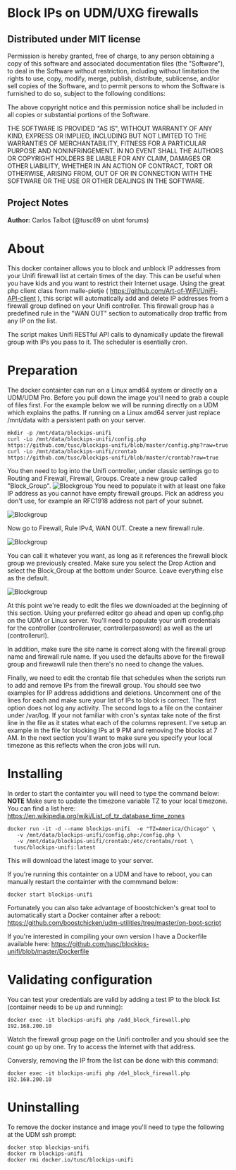 # Block IPs on UDM/UXG firewalls

## Distributed under MIT license

Permission is hereby granted, free of charge, to any person obtaining a copy of this software and associated documentation files (the "Software"), to deal in the Software without restriction, including without limitation the rights to use, copy, modify, merge, publish, distribute, sublicense, and/or sell copies of the Software, and to permit persons to whom the Software is furnished to do so, subject to the following conditions:

The above copyright notice and this permission notice shall be included in all copies or substantial portions of the Software.

THE SOFTWARE IS PROVIDED "AS IS", WITHOUT WARRANTY OF ANY KIND, EXPRESS OR IMPLIED, INCLUDING BUT NOT LIMITED TO THE WARRANTIES OF MERCHANTABILITY, FITNESS FOR A PARTICULAR PURPOSE AND NONINFRINGEMENT. IN NO EVENT SHALL THE AUTHORS OR COPYRIGHT HOLDERS BE LIABLE FOR ANY CLAIM, DAMAGES OR OTHER LIABILITY, WHETHER IN AN ACTION OF CONTRACT, TORT OR OTHERWISE, ARISING FROM, OUT OF OR IN CONNECTION WITH THE SOFTWARE OR THE USE OR OTHER DEALINGS IN THE SOFTWARE.

## Project Notes
**Author:** Carlos Talbot (@tusc69 on ubnt forums)

# About

This docker container allows you to block and unblock IP addresses from your Unifi firewall list at certain times of the day. This can be useful when you have kids and you want to restrict their Internet usage. Using the great php client class from malle-pietje ( https://github.com/Art-of-WiFi/UniFi-API-client ),
this script will automatically add and delete IP addresses from a firewall group defined on your Unifi controller. This firewall group has a predefined rule in the "WAN OUT" section to automatically
drop traffic from any IP on the list.

The script makes Unifi RESTful API calls to dynamically update the firewall group with IPs you pass to it. The scheduler is esentially cron.

# Preparation

The docker containter can run on a Linux amd64 system or directly on a UDM/UDM Pro. Before you pull down the image you'll need to grab a couple of files first. For the example
below we will be running directly on a UDM which explains the paths. If running on a Linux amd64 server just replace /mnt/data with a persistent path on your server.

```
mkdir -p /mnt/data/blockips-unifi
curl -Lo /mnt/data/blockips-unifi/config.php https://github.com/tusc/blockips-unifi/blob/master/config.php?raw=true
curl -Lo /mnt/data/blockips-unifi/crontab https://github.com/tusc/blockips-unifi/blob/master/crontab?raw=true
```
You then need to log into the Unifi controller, under classic settings go to Routing and Firewall, Firewall, Groups. Create a new group called "Block_Group". 
![Blockgroup](/images/blockgrp.png)
You need to populate it with at least one fake IP address as you cannot have empty firewall groups. Pick an address you don't use, for example an RFC1918 address not part of your subnet.

![Blockgroup](/images/blockgrp2.png)

Now go to Firewall, Rule IPv4, WAN OUT. Create a new firewall rule.

![Blockgroup](/images/firewall1.png)

 You can call it whatever you want, as long as it references the firewall block group we previously created. Make sure you select the Drop Action and select the Block_Group at the
 bottom under Source. Leave everything else as the default.
 
 ![Blockgroup](/images/firewall2.png)
 
 At this point we're ready to edit the files we downloaded at the beginning of this section. Using your preferred editor go ahead and open up config.php on the UDM or Linux server. You'll need to populate your unifi credentials for the controller (controlleruser, controllerpassword) as well as the url (controllerurl).
 
 In addition, make sure the site name is correct along with the firewall group name and firewall rule name. If you used the defaults above for the firewall group and firewawll rule then
 there's no need to change the values.
 
 Finally, we need to edit the crontab file that schedules when the scripts run to add and remove IPs from the firewall group. You should see two examples for IP address addidtions and deletions. Uncomment one of the lines for each and make sure your list of IPs to block is correct. The first option does not log any activity. The second logs to a file on the container under /var/log. If your not familiar with cron's syntax take note of the first line in the file as it states what each of the columns represent. I've setup an example in the file for blocking IPs at 9 PM and removing the blocks at 7 AM.
 In the next section you'll want to make sure you specify your local timezone as this reflects when the cron jobs will run.
 
# Installing

In order to start the containter you will need to type the  command below: <br/>
**NOTE** Make sure to update the timezone variable TZ to your local timezone. You can find a list here: https://en.wikipedia.org/wiki/List_of_tz_database_time_zones

```
docker run -it -d --name blockips-unifi  -e "TZ=America/Chicago" \
   -v /mnt/data/blockips-unifi/config.php:/config.php \
   -v /mnt/data/blockips-unifi/crontab:/etc/crontabs/root \
  tusc/blockips-unifi:latest
```
This will download the latest image to your server.

If you're running this containter on a UDM and have to reboot, you can manually restart the containter with the commmand below:
```
docker start blockips-unifi
```
Fortunately you can also take advantage of boostchicken's great tool to automatically start a Docker container after a reboot:
https://github.com/boostchicken/udm-utilities/tree/master/on-boot-script

If you're interested in compiling your own version I have a Dockerfile available here: https://github.com/tusc/blockips-unifi/blob/master/Dockerfile

# Validating configuration

You can test your credentials are valid by adding a test IP to the block list (container needs to be up and running):

```
docker exec -it blockips-unifi php /add_block_firewall.php 192.168.200.10
```
Watch the firewall group page on the Unifi controller and you should see the count go up by one. Try to access the Internet with that address.

Conversly, removing the IP from the list can be done with this command:

```
docker exec -it blockips-unifi php /del_block_firewall.php 192.168.200.10
```

# Uninstalling

To remove the docker instance and image you'll need to type the following at the UDM ssh prompt:


```
docker stop blockips-unifi
docker rm blockips-unifi
docker rmi docker.io/tusc/blockips-unifi
```
